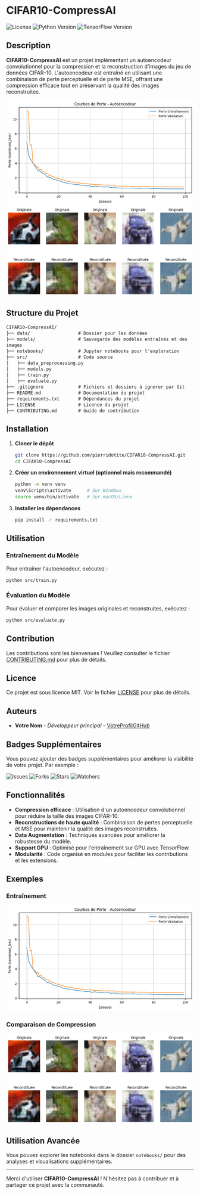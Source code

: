 # CIFAR10-CompressAI

![License](https://img.shields.io/badge/license-MIT-blue.svg)
![Python Version](https://img.shields.io/badge/python-3.8%2B-blue.svg)
![TensorFlow Version](https://img.shields.io/badge/tensorflow-2.12.0-orange.svg)

## Description

**CIFAR10-CompressAI** est un projet implémentant un autoencodeur convolutionnel pour la compression et la reconstruction d'images du jeu de données CIFAR-10. L'autoencodeur est entraîné en utilisant une combinaison de perte perceptuelle et de perte MSE, offrant une compression efficace tout en préservant la qualité des images reconstruites.

![Courbe de Loss](models/loss_curves.png)
![Comparaison de Compression](models/comparison.png)

## Structure du Projet

```
CIFAR10-CompressAI/
├── data/                  # Dossier pour les données
├── models/                # Sauvegarde des modèles entraînés et des images
├── notebooks/             # Jupyter notebooks pour l'exploration
├── src/                   # Code source
│   ├── data_preprocessing.py
│   ├── models.py
│   ├── train.py
│   ├── evaluate.py
├── .gitignore             # Fichiers et dossiers à ignorer par Git
├── README.md              # Documentation du projet
├── requirements.txt       # Dépendances du projet
├── LICENSE                # Licence du projet
├── CONTRIBUTING.md        # Guide de contribution
```

## Installation

1. **Cloner le dépôt**

    ```bash
    git clone https://github.com/pierridotite/CIFAR10-CompressAI.git
    cd CIFAR10-CompressAI
    ```

2. **Créer un environnement virtuel (optionnel mais recommandé)**

    ```bash
    python -m venv venv
    venv\Scripts\activate      # Sur Windows
    source venv/bin/activate   # Sur macOS/Linux
    ```

3. **Installer les dépendances**

    ```bash
    pip install -r requirements.txt
    ```

## Utilisation

### Entraînement du Modèle

Pour entraîner l'autoencodeur, exécutez :

```bash
python src/train.py
```

### Évaluation du Modèle

Pour évaluer et comparer les images originales et reconstruites, exécutez :

```bash
python src/evaluate.py
```

## Contribution

Les contributions sont les bienvenues ! Veuillez consulter le fichier [CONTRIBUTING.md](CONTRIBUTING.md) pour plus de détails.

## Licence

Ce projet est sous licence MIT. Voir le fichier [LICENSE](LICENSE) pour plus de détails.

## Auteurs

- **Votre Nom** - *Développeur principal* - [VotreProfilGitHub](https://github.com/pierridotite)

## Badges Supplémentaires

Vous pouvez ajouter des badges supplémentaires pour améliorer la visibilité de votre projet. Par exemple :

![Issues](https://img.shields.io/github/issues/pierridotite/CIFAR10-CompressAI)
![Forks](https://img.shields.io/github/forks/pierridotite/CIFAR10-CompressAI)
![Stars](https://img.shields.io/github/stars/pierridotite/CIFAR10-CompressAI)
![Watchers](https://img.shields.io/github/watchers/pierridotite/CIFAR10-CompressAI)

## Fonctionnalités

- **Compression efficace** : Utilisation d'un autoencodeur convolutionnel pour réduire la taille des images CIFAR-10.
- **Reconstructions de haute qualité** : Combinaison de pertes perceptuelle et MSE pour maintenir la qualité des images reconstruites.
- **Data Augmentation** : Techniques avancées pour améliorer la robustesse du modèle.
- **Support GPU** : Optimisé pour l'entraînement sur GPU avec TensorFlow.
- **Modularité** : Code organisé en modules pour faciliter les contributions et les extensions.

## Exemples

### Entraînement

![Exemple d'entraînement](models/loss_curves.png)

### Comparaison de Compression

![Exemple de compression](models/comparison.png)

## Utilisation Avancée

Vous pouvez explorer les notebooks dans le dossier `notebooks/` pour des analyses et visualisations supplémentaires.

---

Merci d'utiliser **CIFAR10-CompressAI** ! N'hésitez pas à contribuer et à partager ce projet avec la communauté.